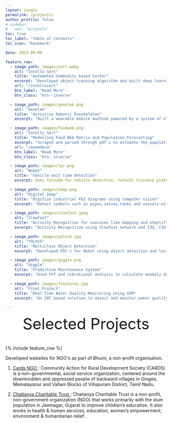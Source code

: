 ```yaml
---
layout: single
permalink: /projects/
author_profile: false
# sidebar:
#   nav: "projects"
toc: true
toc_label: "Table of Contents"
toc_icon: "bookmark"

date: 2023-09-09

feature_row:
  - image_path: images/sort.webp
    alt: "Intello Sort"
    title: "Automated Commodity based Sorter"
    excerpt: "Developed object tracking algorithm and built deep learning object detection models such as MaskRCNN, FasterRCNN and SSD for Intello Labs"
    url: "/intellosort"
    btn_label: "Read More"
    btn_class: "btn--inverse"

  - image_path: images/genelek.png
    alt: "Genelek"
    title: "Assistive Robotic Exoskeleton"
    excerpt: "Built a wearable mobile machine powered by a system of electric motors, pneumatics, levers, hydraulics that allow for limb movement using an EMG sensor with Arduino for GeneleK Technologies"

  - image_path: images/foodweb.png
    alt: "Intello Sort"
    title: "Modelling Food Web Matrix and Population Forecasting"
    excerpt: "Scraped and parsed through pdf's to estimate the population of an endangered species using NLP as part of an Omdena Project"
    url: "/ewomdena"
    btn_label: "Read More"
    btn_class: "btn--inverse"

  - image_path: images/lpr.png
    alt: "Wobot"
    title: "Vehicle wait time detection"
    excerpt: Uses Yolov5m for Vehicle detection, Yolov5s (License plate detector), Nvidia-LPRnet and Paddle Ocr for license plate detection and detects the wait time if it exceed a specified amount. 

  - image_path: images/samp.png
    alt: "Digital Samp"
    title: "Digitize industrial P&I diagrams using computer vision"
    excerpt: "Detect symbols such as pipes,valves,tanks and vessels with connected lines and text using symbol and line detection with Omdena partnered with Digital Samp"

  - image_path: images/slowfast.jpeg
    alt: "SlowFast"
    title: "Activity Recognition for usecases like mopping and shoplifting detection"
    excerpt: "Activity Recognition using Slowfast network and I3d, C3d models"

  - image_path: images/yolov5.jpg
    alt: "YOLOV5"
    title: "MultiClass Object Detection"
    excerpt: "Developed POC's for Wobot using object detection and localisation using YOLOv5 and ResNet50"

  - image_path: images/qiggle.png
    alt: "Qiggle"
    title: "Predictive Maintenance System"
    excerpt: "Used FFT and vibrational analysis to calculate anomaly detection and remaining life estimation of industrial equipment."

  - image_path: images/finalproj.jpg
    alt: "Final Project"
    title: "Real Time Water Quality Monitoring Using GSM"
    excerpt: "An IOT based solution to detect and monitor water quality using pH value sensor, turbidity and temperature with an Arduino Uno. SMS alerts are sent using GSM in real time"

---
```


<div style="margin-bottom:1cm" align="center"><font size="7">Selected Projects</font></div>

{% include feature_row %}

Developed websites for NGO's as part of Bhumi, a non-profit organisation. 

1. [Cards NGO ](https://www.cardsngo.org/about/) : 
Community Action for Rural Development Society (CARDS) is a non-governmental, social service organization, centered around the downtrodden and oppressed people of backward villages in Gingee, Memalayanur and Vallam Blocks of Villupuram District, Tamil Nadu.

1.  [Chaitanya Charitable Trust ](https://chaitanyatrust.org.in/home/) : Chaitanya Charitable Trust is a non-profit, non-government organization (NGO) that works primarily with the slum population in Jamnagar, Gujarat to improve children’s education. It also works in health & human services, education, women’s empowerment, environment & humanitarian relief.

